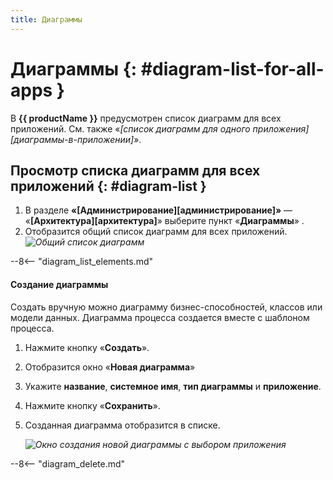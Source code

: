```yaml
---
title: Диаграммы
---
```



# Диаграммы  {: #diagram-list-for-all-apps }

В **{{ productName }}** предусмотрен список диаграмм для всех приложений. См. также «_[список диаграмм для одного приложения][диаграммы-в-приложении]_».

## Просмотр списка диаграмм для всех приложений {: #diagram-list }

1. В разделе **«[Администрирование][администрирование]»** — «**[Архитектура][архитектура]**» выберите пункт «**Диаграммы**» <i class="fa-light  fa-project-diagram"></i>.
2. Отобразится общий список диаграмм для всех приложений.
    *![Общий список диаграмм](complete_diagram_list.png)*

--8<-- "diagram_list_elements.md"

#### Создание диаграммы

Создать вручную можно диаграмму бизнес-способностей, классов или модели данных. Диаграмма процесса создается вместе с шаблоном процесса.

1. Нажмите кнопку «**Создать**».
2. Отобразится окно «**Новая диаграмма**»
3. Укажите **название**, **системное имя**, **тип диаграммы** и **приложение**.
4. Нажмите кнопку «**Сохранить**».
5. Созданная диаграмма отобразится в списке.

    *![Окно создания новой диаграммы с выбором приложения](diagram_creation_with_app_selection.png)*

--8<-- "diagram_delete.md"
